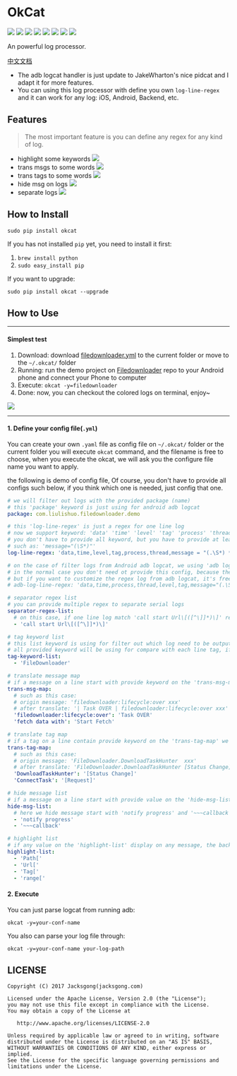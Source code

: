 # OkCat

![](https://img.shields.io/badge/log-any%20format-orange.svg)
![](https://img.shields.io/badge/log-android-orange.svg)
![](https://img.shields.io/badge/log-ios-orange.svg)
![](https://img.shields.io/badge/log-backend-orange.svg)
![](https://img.shields.io/badge/license-Apache2-blue.svg)
[![](https://img.shields.io/badge/readme-English-blue.svg)](https://github.com/Jacksgong/okcat)
[![](https://img.shields.io/badge/readme-中文-blue.svg)](https://github.com/Jacksgong/okcat/blob/master/README-zh.md)
[![](https://img.shields.io/badge/pip-v1.0.8%20okcat-yellow.svg)](https://pypi.python.org/pypi/OkCat)

An powerful log processor.

[中文文档](https://github.com/Jacksgong/okcat/blob/master/README-zh.md)

- The adb logcat handler is just update to JakeWharton's nice pidcat and I adapt it for more features.
- You can using this log processor with define you own `log-line-regex` and it can work for any log: iOS, Android, Backend, etc.  

## Features

> The most important feature is you can define any regex for any kind of log.

- highlight some keywords
![](https://github.com/Jacksgong/okcat/raw/master/arts/highlight-demo.png)
- trans msgs to some words
![](https://github.com/Jacksgong/okcat/raw/master/arts/trans-msg-demo.png)
- trans tags to some words
![](https://github.com/Jacksgong/okcat/raw/master/arts/trans-tag-demo.png)
- hide msg on logs
![](https://github.com/Jacksgong/okcat/raw/master/arts/hide-msg-demo.png)
- separate logs
![](https://github.com/Jacksgong/okcat/raw/master/arts/separate-demo.png)

## How to Install

```shell
sudo pip install okcat
```

If you has not installed `pip` yet, you need to install it first:

1. `brew install python`
2. `sudo easy_install pip`

If you want to upgrade:

```shell
sudo pip install okcat --upgrade
```

## How to Use

---

#### Simplest test

1. Download: download [filedownloader.yml](https://github.com/Jacksgong/okcat/raw/master/demo-conf/filedownloader.yml) to the current folder or move to the `~/.okcat/` folder
2. Running: run the demo project on [Filedownloader](https://github.com/lingochamp/FileDownloader) repo to your Android phone and connect your Phone to computer
3. Execute: `okcat -y=filedownloader`
4. Done: now, you can checkout the colored logs on terminal, enjoy~

![](https://github.com/Jacksgong/okcat/raw/master/arts/demo.png)

---

#### 1. Define your config file(`.yml`)

You can create your own `.yaml` file as config file on `~/.okcat/` folder or the current folder you will execute `okcat` command, and the filename is free to choose, when you execute the okcat, we will ask you the configure file name you want to apply.

the following is demo of config file, Of course, you don't have to provide all configs such below, if you think which one is needed, just config that one.

```yml
# we will filter out logs with the provided package (name)
# this 'package' keyword is just using for android adb logcat
package: com.liulishuo.filedownloader.demo

# this 'log-line-regex' is just a regex for one line log
# now we support keyword: 'data' 'time' 'level' 'tag' 'process' 'thread' 'message'
# you don't have to provide all keyword, but you have to provide at least the 'message'
# such as: 'message="(\S*)"'
log-line-regex: 'data,time,level,tag,process,thread,message = "(.\S*) *(.\S*) *(\d*) *(\d*) *([A-Z]) *([^:]*): *(.*?)$"'

# on the case of filter logs from Android adb logcat, we using 'adb logcat -v brief -v threadtime' command to obtain logcat
# in the normal case you don't need ot provide this config, because there is a perfect one on the okcat internal
# but if you want to customize the regex log from adb logcat, it's free to define it such below
# adb-log-line-regex: 'data,time,process,thread,level,tag,message="(.\S*) *(.\S*) *(\d*) *(\d*) *([A-Z]) *([^:]*): *(.*?)$"'

# separator regex list
# you can provide multiple regex to separate serial logs
separator-regex-list:
  # on this case, if one line log match 'call start Url\[([^\]]*)\]' regex we will separate logs with \n and output a indie line with the '([^\]]*)' value as the title of separate
  - 'call start Url\[([^\]]*)\]'

# tag keyword list
# this list keyword is using for filter out which log need to be output
# all provided keyword will be using for compare with each line tag, if a line with tag not contain any keyword on 'tag-keyword-list' it will be ignore to output
tag-keyword-list:
  - 'FileDownloader'

# translate message map
# if a message on a line start with provide keyword on the 'trans-msg-map' we will add the value of the keyword on the start of the message, and the word of value will be colored to highlight it
trans-msg-map:
  # such as this case:
  # origin message: 'filedownloader:lifecycle:over xxx'
  # after translate: '| Task OVER | filedownloader:lifecycle:over xxx'
  'filedownloader:lifecycle:over': 'Task OVER'
  'fetch data with': 'Start Fetch'

# translate tag map
# if a tag on a line contain provide keyword on the 'trans-tag-map' we will add the value of the keyword on the start of the message, and the background of the value word will be colored to highlight it
trans-tag-map:
  # such as this case:
  # origin message: 'FileDownloader.DownloadTaskHunter  xxx'
  # after translate: 'FileDownloader.DownloadTaskHunter [Status Change] xxx'
  'DownloadTaskHunter': '[Status Change]'
  'ConnectTask': '[Request]'

# hide message list
# if a message on a line start with provide value on the 'hide-msg-list` and the length of the message is less than 100 word, it would be colored with gray to hide
hide-msg-list:
  # here we hide message start with 'notify progress' and '~~~callback' because it is too frequently to output and useless in most case
  - 'notify progress'
  - '~~~callback'

# highlight list
# if any value on the 'highlight-list' display on any message, the background of the value word would be colored to highlight it
highlight-list:
  - 'Path['
  - 'Url['
  - 'Tag['
  - 'range['
```

#### 2. Execute

You can just parse logcat from running adb:

```
okcat -y=your-conf-name
```

You also can parse your log file through:

```
okcat -y=your-conf-name your-log-path
```

## LICENSE

```
Copyright (C) 2017 Jacksgong(jacksgong.com)

Licensed under the Apache License, Version 2.0 (the "License");
you may not use this file except in compliance with the License.
You may obtain a copy of the License at

   http://www.apache.org/licenses/LICENSE-2.0

Unless required by applicable law or agreed to in writing, software
distributed under the License is distributed on an "AS IS" BASIS,
WITHOUT WARRANTIES OR CONDITIONS OF ANY KIND, either express or implied.
See the License for the specific language governing permissions and
limitations under the License.
```
